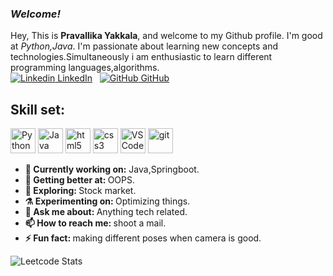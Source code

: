 ### _Welcome!_

Hey, This is <b>Pravallika Yakkala</b>, and welcome to my Github profile. I'm good at <i>Python,Java</i>. I'm passionate about learning new concepts and technologies.Simultaneously i am enthusiastic to learn different programming languages,algorithms.
&nbsp;
<br>[![Linkedin](https://i.stack.imgur.com/gVE0j.png) LinkedIn](https://www.linkedin.com/in/pravallika-yakkala-878ba31a0/)
&nbsp;
[![GitHub](https://i.stack.imgur.com/tskMh.png) GitHub](https://github.com/black-143)
&nbsp;
## Skill set:

<p align="left">
<img src="https://upload.wikimedia.org/wikipedia/commons/c/c3/Python-logo-notext.svg" height="auto" width="40" title="Python">
<img src="https://www.vectorlogo.zone/logos/java/java-icon.svg" height="auto" width="40" title="Java">
<img src="https://raw.githubusercontent.com/dustin100/dustin100/master/assests/html5-original.svg" height="auto" width="40" title="html5">
<img src="https://raw.githubusercontent.com/dustin100/dustin100/master/assests/css3-original.svg" height="auto" width="40" title="css3">
<img src="https://raw.githubusercontent.com/dustin100/dustin100/master/assests/visualstudio-plain.svg" height="auto" width="40" title="VS Code">
<img src="https://raw.githubusercontent.com/dustin100/dustin100/master/assests/git-original.svg" height="auto" width="40" title="git">

</p>
<ul>
<li>
  <b>🔭 Currently working on:</b> Java,Springboot.
   </li>
  <li>
     <b>🌱 Getting better at:  </b>  OOPS.
   </li>
  <li>
     <b>🤔 Exploring: </b> Stock market.
   </li>
   <li>
      <b>⚗️ Experimenting on: </b> Optimizing things.
   </li>
   <li>
     <b>💬 Ask me about: </b> Anything tech related.
   </li>
 
   <li>
     <b>📫 How to reach me: </b> shoot a mail.
   </li>
   
   <li>
     <b>⚡ Fun fact:  </b> making different poses when camera is good.
   </li>
</ul>
<!-- <img src="https://github-readme-stats.vercel.app/api?username=X0rD3v1L&show_icons=true&include_all_commits=true" width="425"/>
 -->

![Leetcode Stats](https://leetcode.card.workers.dev/?username=black143&font=patrick_hand&extension=null&width=425)

<!--
**black-143/black-143** is a ✨ _special_ ✨ repository because its `README.md` (this file) appears on your GitHub profile.

Here are some ideas to get you started:

- 🔭 I’m currently working on ...
- 🌱 I’m currently learning ...
- 👯 I’m looking to collaborate on ...
- 🤔 I’m looking for help with ...
- 💬 Ask me about ...
- 📫 How to reach me: ...
- 😄 Pronouns: ...
- ⚡ Fun fact: ...
-->
